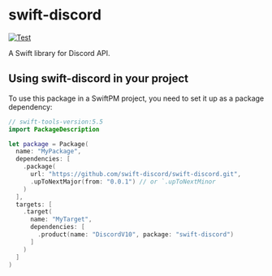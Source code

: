 # swift-discord

[![Test](https://github.com/swift-discord/swift-discord/actions/workflows/test.yml/badge.svg)](https://github.com/swift-discord/swift-discord/actions/workflows/test.yml)

A Swift library for Discord API.

## Using **swift-discord** in your project

To use this package in a SwiftPM project, you need to set it up as a package dependency:

```swift
// swift-tools-version:5.5
import PackageDescription

let package = Package(
  name: "MyPackage",
  dependencies: [
    .package(
      url: "https://github.com/swift-discord/swift-discord.git", 
      .upToNextMajor(from: "0.0.1") // or `.upToNextMinor
    )
  ],
  targets: [
    .target(
      name: "MyTarget",
      dependencies: [
        .product(name: "DiscordV10", package: "swift-discord")
      ]
    )
  ]
)
```

